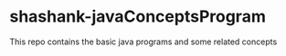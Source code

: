 # shashank-javaConceptsProgram
This repo contains the basic java programs and some related concepts
